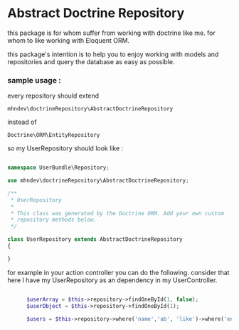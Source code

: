 # Abstract Doctrine Repository

this package is for whom suffer from working with doctrine like me.
for whom to like working with Eloquent ORM.

this package's intention is to help you to enjoy working with models and repositories and query the database as easy as possible.

### sample usage :

every repository should extend
```
mhndev\doctrineRepository\AbstractDoctrineRepository
 ```
 instead of
 ```
 Doctrine\ORM\EntityRepository
 ```


 so my UserRepository should look like :

 ```php

 namespace UserBundle\Repository;

 use mhndev\doctrineRepository\AbstractDoctrineRepository;

 /**
  * UserRepository
  *
  * This class was generated by the Doctrine ORM. Add your own custom
  * repository methods below.
  */

 class UserRepository extends AbstractDoctrineRepository
 {

 }


 ```

for example in your action controller you can do the following.
consider that here I have my UserRepository as an dependency in my UserController.



```php

      $userArray = $this->repository->findOneById(1, false);
      $userObject = $this->repository->findOneById(1);

      $users = $this->repository->where('name','ab', 'like')->where('enable', 1)->whereIn('status',['public','private'])->all();

```


